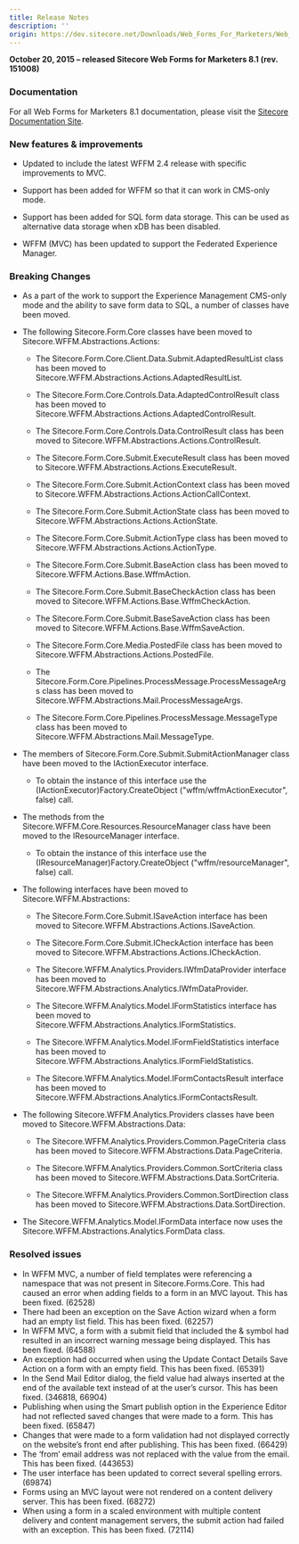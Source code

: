 ```yaml
---
title: Release Notes
description: ''
origin: https://dev.sitecore.net/Downloads/Web_Forms_For_Marketers/Web_Forms_For_Marketers_81/Web_Forms_For_Marketers_81_Initial_Version/Release_Notes
---
```


**October 20, 2015 – released Sitecore Web Forms for Marketers 8.1 (rev. 151008)**

### Documentation

For all Web Forms for Marketers 8.1 documentation, please visit the [Sitecore Documentation Site](https://doc.sitecore.net/web_forms_for_marketers/81).

### New features & improvements

-   Updated to include the latest WFFM 2.4 release with specific improvements to MVC.
    
-   Support has been added for WFFM so that it can work in CMS-only mode.
    
-   Support has been added for SQL form data storage. This can be used as alternative data storage when xDB has been disabled.
    
-   WFFM (MVC) has been updated to support the Federated Experience Manager.
    

### Breaking Changes

-   As a part of the work to support the Experience Management CMS-only mode and the ability to save form data to SQL, a number of classes have been moved.
    
-   The following Sitecore.Form.Core classes have been moved to Sitecore.WFFM.Abstractions.Actions:
    
    -   The Sitecore.Form.Core.Client.Data.Submit.AdaptedResultList class has been moved to Sitecore.WFFM.Abstractions.Actions.AdaptedResultList.
        
    -   The Sitecore.Form.Core.Controls.Data.AdaptedControlResult class has been moved to Sitecore.WFFM.Abstractions.Actions.AdaptedControlResult.
        
    -   The Sitecore.Form.Core.Controls.Data.ControlResult class has been moved to Sitecore.WFFM.Abstractions.Actions.ControlResult.
        
    -   The Sitecore.Form.Core.Submit.ExecuteResult class has been moved to Sitecore.WFFM.Abstractions.Actions.ExecuteResult.
        
    -   The Sitecore.Form.Core.Submit.ActionContext class has been moved to Sitecore.WFFM.Abstractions.Actions.ActionCallContext.
        
    -   The Sitecore.Form.Core.Submit.ActionState class has been moved to Sitecore.WFFM.Abstractions.Actions.ActionState.
        
    -   The Sitecore.Form.Core.Submit.ActionType class has been moved to Sitecore.WFFM.Abstractions.Actions.ActionType.
        
    -   The Sitecore.Form.Core.Submit.BaseAction class has been moved to Sitecore.WFFM.Actions.Base.WffmAction.
        
    -   The Sitecore.Form.Core.Submit.BaseCheckAction class has been moved to Sitecore.WFFM.Actions.Base.WffmCheckAction.
        
    -   The Sitecore.Form.Core.Submit.BaseSaveAction class has been moved to Sitecore.WFFM.Actions.Base.WffmSaveAction.
        
    -   The Sitecore.Form.Core.Media.PostedFile class has been moved to Sitecore.WFFM.Abstractions.Actions.PostedFile.
        
    -   The Sitecore.Form.Core.Pipelines.ProcessMessage.ProcessMessageArgs class has been moved to Sitecore.WFFM.Abstractions.Mail.ProcessMessageArgs.
        
    -   The Sitecore.Form.Core.Pipelines.ProcessMessage.MessageType class has been moved to Sitecore.WFFM.Abstractions.Mail.MessageType.
        
-   The members of Sitecore.Form.Core.Submit.SubmitActionManager class have been moved to the IActionExecutor interface.
    
    -   To obtain the instance of this interface use the (IActionExecutor)Factory.CreateObject ("wffm/wffmActionExecutor", false) call.
        
-   The methods from the Sitecore.WFFM.Core.Resources.ResourceManager class have been moved to the IResourceManager interface.
    
    -   To obtain the instance of this interface use the (IResourceManager)Factory.CreateObject ("wffm/resourceManager", false) call.
        
-   The following interfaces have been moved to Sitecore.WFFM.Abstractions:
    
    -   The Sitecore.Form.Core.Submit.ISaveAction interface has been moved to Sitecore.WFFM.Abstractions.Actions.ISaveAction.
        
    -   The Sitecore.Form.Core.Submit.ICheckAction interface has been moved to Sitecore.WFFM.Abstractions.Actions.ICheckAction.
        
    -   The Sitecore.WFFM.Analytics.Providers.IWfmDataProvider interface has been moved to Sitecore.WFFM.Abstractions.Analytics.IWfmDataProvider.
        
    -   The Sitecore.WFFM.Analytics.Model.IFormStatistics interface has been moved to Sitecore.WFFM.Abstractions.Analytics.IFormStatistics.
        
    -   The Sitecore.WFFM.Analytics.Model.IFormFieldStatistics interface has been moved to Sitecore.WFFM.Abstractions.Analytics.IFormFieldStatistics.
        
    -   The Sitecore.WFFM.Analytics.Model.IFormContactsResult interface has been moved to Sitecore.WFFM.Abstractions.Analytics.IFormContactsResult.
        
-   The following Sitecore.WFFM.Analytics.Providers classes have been moved to Sitecore.WFFM.Abstractions.Data:
    
    -   The Sitecore.WFFM.Analytics.Providers.Common.PageCriteria class has been moved to Sitecore.WFFM.Abstractions.Data.PageCriteria.
        
    -   The Sitecore.WFFM.Analytics.Providers.Common.SortCriteria class has been moved to Sitecore.WFFM.Abstractions.Data.SortCriteria.
        
    -   The Sitecore.WFFM.Analytics.Providers.Common.SortDirection class has been moved to Sitecore.WFFM.Abstractions.Data.SortDirection.
        
-   The Sitecore.WFFM.Analytics.Model.IFormData interface now uses the Sitecore.WFFM.Abstractions.Analytics.FormData class.
    

### Resolved issues

-   In WFFM MVC, a number of field templates were referencing a namespace that was not present in Sitecore.Forms.Core. This had caused an error when adding fields to a form in an MVC layout. This has been fixed. (62528)
-   There had been an exception on the Save Action wizard when a form had an empty list field. This has been fixed. (62257)
-   In WFFM MVC, a form with a submit field that included the & symbol had resulted in an incorrect warning message being displayed. This has been fixed. (64588)
-   An exception had occurred when using the Update Contact Details Save Action on a form with an empty field. This has been fixed. (65391)
-   In the Send Mail Editor dialog, the field value had always inserted at the end of the available text instead of at the user’s cursor. This has been fixed. (346818, 66904)
-   Publishing when using the Smart publish option in the Experience Editor had not reflected saved changes that were made to a form. This has been fixed. (65847)
-   Changes that were made to a form validation had not displayed correctly on the website’s front end after publishing. This has been fixed. (66429)
-   The ‘from’ email address was not replaced with the value from the email. This has been fixed. (443653)
-   The user interface has been updated to correct several spelling errors. (69874)
-   Forms using an MVC layout were not rendered on a content delivery server. This has been fixed. (68272)
-   When using a form in a scaled environment with multiple content delivery and content management servers, the submit action had failed with an exception. This has been fixed. (72114)